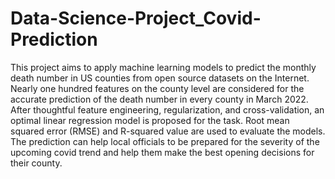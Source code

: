 # Data-Science-Project_Covid-Prediction
This project aims to apply machine learning models to predict the monthly death number in US
counties from open source datasets on the Internet. Nearly one hundred features on the county level are considered for
the accurate prediction of the death number in every county in March 2022. After thoughtful
feature engineering, regularization, and cross-validation, an optimal linear regression model is
proposed for the task. Root mean squared error (RMSE) and R-squared value are used to evaluate
the models. The prediction can help local officials to be prepared for the severity of the upcoming
covid trend and help them make the best opening decisions for their county.
